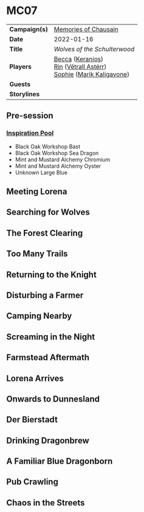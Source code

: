 # MC07

|||
| --- | --- |
| **Campaign(s)** | [Memories of Chausain](../campaigns/C3-memories-of-chausain.md) | session.3
| **Date** | 2022-01-16 |
| **Title** | *Wolves of the Schulterwood* |
| **Players** | [Becca](../players/becca.md) ([Keranios](../characters/keranios.md))<br>[Rin](../players/rin.md) ([Vētrall Astérr](../characters/vetrall-asterr.md))<br>[Sophie](../players/sophie.md) ([Marik Kaligavone](../characters/marik-kaligavone.md)) |
| **Guests** | |
| **Storylines** | |

## Pre-session

### [Inspiration Pool](../mechanics/dm-inspiration.md)

- Black Oak Workshop Bast
- Black Oak Workshop Sea Dragon
- Mint and Mustard Alchemy Chromium
- Mint and Mustard Alchemy Oyster
- Unknown Large Blue

## Meeting Lorena

## Searching for Wolves

## The Forest Clearing

## Too Many Trails

## Returning to the Knight

## Disturbing a Farmer

## Camping Nearby

## Screaming in the Night

## Farmstead Aftermath

## Lorena Arrives

## Onwards to Dunnesland

## Der Bierstadt

## Drinking Dragonbrew

## A Familiar Blue Dragonborn

## Pub Crawling

## Chaos in the Streets
